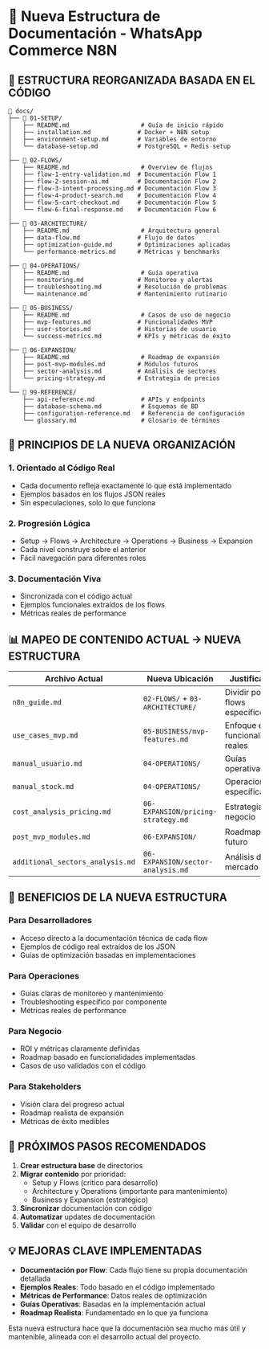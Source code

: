 # 📁 Nueva Estructura de Documentación - WhatsApp Commerce N8N

## 🎯 **ESTRUCTURA REORGANIZADA BASADA EN EL CÓDIGO**

```
📁 docs/
├── 📁 01-SETUP/
│   ├── README.md                    # Guía de inicio rápido
│   ├── installation.md             # Docker + N8N setup
│   ├── environment-setup.md        # Variables de entorno
│   └── database-setup.md           # PostgreSQL + Redis setup
│
├── 📁 02-FLOWS/
│   ├── README.md                    # Overview de flujos
│   ├── flow-1-entry-validation.md  # Documentación Flow 1
│   ├── flow-2-session-ai.md        # Documentación Flow 2  
│   ├── flow-3-intent-processing.md # Documentación Flow 3
│   ├── flow-4-product-search.md    # Documentación Flow 4
│   ├── flow-5-cart-checkout.md     # Documentación Flow 5
│   └── flow-6-final-response.md    # Documentación Flow 6
│
├── 📁 03-ARCHITECTURE/
│   ├── README.md                    # Arquitectura general
│   ├── data-flow.md                # Flujo de datos
│   ├── optimization-guide.md       # Optimizaciones aplicadas
│   └── performance-metrics.md      # Métricas y benchmarks
│
├── 📁 04-OPERATIONS/
│   ├── README.md                    # Guía operativa
│   ├── monitoring.md               # Monitoreo y alertas
│   ├── troubleshooting.md          # Resolución de problemas
│   └── maintenance.md              # Mantenimiento rutinario
│
├── 📁 05-BUSINESS/
│   ├── README.md                    # Casos de uso de negocio
│   ├── mvp-features.md             # Funcionalidades MVP
│   ├── user-stories.md             # Historias de usuario
│   └── success-metrics.md          # KPIs y métricas de éxito
│
├── 📁 06-EXPANSION/
│   ├── README.md                    # Roadmap de expansión
│   ├── post-mvp-modules.md         # Módulos futuros
│   ├── sector-analysis.md          # Análisis de sectores
│   └── pricing-strategy.md         # Estrategia de precios
│
└── 📁 99-REFERENCE/
    ├── api-reference.md             # APIs y endpoints
    ├── database-schema.md           # Esquemas de BD
    ├── configuration-reference.md   # Referencia de configuración
    └── glossary.md                  # Glosario de términos
```

## 🔄 **PRINCIPIOS DE LA NUEVA ORGANIZACIÓN**

### 1. **Orientado al Código Real**
- Cada documento refleja exactamente lo que está implementado
- Ejemplos basados en los flujos JSON reales
- Sin especulaciones, solo lo que funciona

### 2. **Progresión Lógica**
- Setup → Flows → Architecture → Operations → Business → Expansion
- Cada nivel construye sobre el anterior
- Fácil navegación para diferentes roles

### 3. **Documentación Viva**
- Sincronizada con el código actual
- Ejemplos funcionales extraídos de los flows
- Métricas reales de performance

## 📊 **MAPEO DE CONTENIDO ACTUAL → NUEVA ESTRUCTURA**

| Archivo Actual | Nueva Ubicación | Justificación |
|---|---|---|
| `n8n_guide.md` | `02-FLOWS/` + `03-ARCHITECTURE/` | Dividir por flows específicos |
| `use_cases_mvp.md` | `05-BUSINESS/mvp-features.md` | Enfoque en funcionalidades reales |
| `manual_usuario.md` | `04-OPERATIONS/` | Guías operativas |
| `manual_stock.md` | `04-OPERATIONS/` | Operaciones específicas |
| `cost_analysis_pricing.md` | `06-EXPANSION/pricing-strategy.md` | Estrategia de negocio |
| `post_mvp_modules.md` | `06-EXPANSION/` | Roadmap futuro |
| `additional_sectors_analysis.md` | `06-EXPANSION/sector-analysis.md` | Análisis de mercado |

## 🎯 **BENEFICIOS DE LA NUEVA ESTRUCTURA**

### Para Desarrolladores
- Acceso directo a la documentación técnica de cada flow
- Ejemplos de código real extraídos de los JSON
- Guías de optimización basadas en implementaciones

### Para Operaciones
- Guías claras de monitoreo y mantenimiento
- Troubleshooting específico por componente
- Métricas reales de performance

### Para Negocio
- ROI y métricas claramente definidas
- Roadmap basado en funcionalidades implementadas
- Casos de uso validados con el código

### Para Stakeholders
- Visión clara del progreso actual
- Roadmap realista de expansión
- Métricas de éxito medibles

## 🚀 **PRÓXIMOS PASOS RECOMENDADOS**

1. **Crear estructura base** de directorios
2. **Migrar contenido** por prioridad:
   - Setup y Flows (crítico para desarrollo)
   - Architecture y Operations (importante para mantenimiento)
   - Business y Expansion (estratégico)
3. **Sincronizar** documentación con código
4. **Automatizar** updates de documentación
5. **Validar** con el equipo de desarrollo

## 💡 **MEJORAS CLAVE IMPLEMENTADAS**

- **Documentación por Flow**: Cada flujo tiene su propia documentación detallada
- **Ejemplos Reales**: Todo basado en el código implementado
- **Métricas de Performance**: Datos reales de optimización
- **Guías Operativas**: Basadas en la implementación actual
- **Roadmap Realista**: Fundamentado en lo que ya funciona

Esta nueva estructura hace que la documentación sea mucho más útil y mantenible, alineada con el desarrollo actual del proyecto.